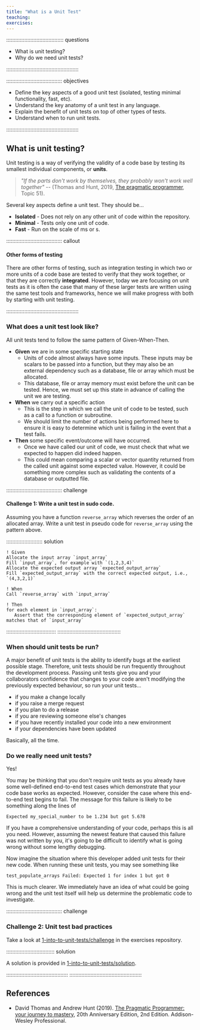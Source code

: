 ```yaml
---
title: "What is a Unit Test"
teaching: 
exercises: 
---
```


:::::::::::::::::::::::::::::::::::::: questions 

- What is unit testing?
- Why do we need unit tests?

::::::::::::::::::::::::::::::::::::::::::::::::

::::::::::::::::::::::::::::::::::::: objectives

- Define the key aspects of a good unit test (isolated, testing minimal functionality, fast, etc).
- Understand the key anatomy of a unit test in any language.
- Explain the benefit of unit tests on top of other types of tests.
- Understand when to run unit tests.

::::::::::::::::::::::::::::::::::::::::::::::::

## What is unit testing?

Unit testing is a way of verifying the validity of a code base by testing its smallest individual components, or **units**.

>*"If the parts don't work by themselves, they probably won't work well together"*
> --  (Thomas and Hunt, 2019, [The pragmatic programmer](https://search.worldcat.org/search?q=bn:9780135957059), Topic 51).

Several key aspects define a unit test. They should be...

- **Isolated** - Does not rely on any other unit of code within the repository.
- **Minimal** - Tests only one unit of code.
- **Fast** - Run on the scale of ms or s. 

::::::::::::::::::::::::::::::::::::: callout

#### Other forms of testing

There are other forms of testing, such as integration testing in which two or more units of a code base are tested to verify that they work together, or that they are correctly **integrated**.
However, today we are focusing on unit tests as it is often the case that many of these larger tests are written using the same test tools and frameworks, hence we will make progress with both by starting with unit testing.

::::::::::::::::::::::::::::::::::::::::::::::::

### What does a unit test look like?

All unit tests tend to follow the same pattern of Given-When-Then.

- **Given** we are in some specific starting state
    - Units of code almost always have some inputs. These inputs may be scalars to be passed into a function, but they may also be an external dependency such as a database, file or array which must be allocated.
    - This database, file or array memory must exist before the unit can be tested. Hence, we must set up this state in advance of calling the unit we are testing.
- **When** we carry out a specific action
    - This is the step in which we call the unit of code to be tested, such as a call to a function or subroutine.
    - We should limit the number of actions being performed here to ensure it is easy to determine which unit is failing in the event that a test fails.
- **Then** some specific event/outcome will have occurred.
    - Once we have called our unit of code, we must check that what we expected to happen did indeed happen.
    - This could mean comparing a scalar or vector quantity returned from the called unit against some expected value. However, it could be something more complex such as validating the contents of a database or outputted file.

::::::::::::::::::::::::::::::::::::: challenge 

#### Challenge 1: Write a unit test in sudo code.

Assuming you have a function `reverse_array` which reverses the order of an allocated array. Write a unit test in pseudo code for `reverse_array` using the pattern above.

:::::::::::::::::::::::: solution 
 
 ```
! Given
Allocate the input array `input_array`
Fill `input_array`, for example with `(1,2,3,4)`
Allocate the expected output array `expected_output_array`
Fill `expected_output_array` with the correct expected output, i.e., `(4,3,2,1)`

! When
Call `reverse_array` with `input_array`

! Then
for each element in `input_array`:
    Assert that the corresponding element of `expected_output_array` matches that of `input_array`
```

:::::::::::::::::::::::::::::::::
::::::::::::::::::::::::::::::::::::::::::

### When should unit tests be run?

A major benefit of unit tests is the ability to identify bugs at the earliest possible stage. Therefore, unit tests should be run frequently throughout the development process. Passing unit tests give you and your collaborators confidence that changes to your code aren't modifying the previously expected behaviour, so run your unit tests...

- if you make a change locally
- if you raise a merge request
- if you plan to do a release
- if you are reviewing someone else's changes
- if you have recently installed your code into a new environment
- if your dependencies have been updated

Basically, all the time.

### Do we really need unit tests?

Yes! 

You may be thinking that you don't require unit tests as you already have some well-defined end-to-end test cases which demonstrate that your code base works as expected. However, consider the case where this end-to-end test begins to fail. The message for this failure is likely to be something along the lines of

```
Expected my_special_number to be 1.234 but got 5.678
```

If you have a comprehensive understanding of your code, perhaps this is all you need. However, assuming the newest feature that caused this failure was not written by you, it's going to be difficult to identify what is going wrong without some lengthy debugging. 

Now imagine the situation where this developer added unit tests for their new code. When running these unit tests, you may see something like

```
test_populate_arrays Failed: Expected 1 for index 1 but got 0
```

This is much clearer. We immediately have an idea of what could be going wrong and the unit test itself will help us determine the problematic code to investigate.

::::::::::::::::::::::::::::::::::::: challenge 

### Challenge 2: Unit test bad practices

Take a look at [1-into-to-unit-tests/challenge](https://github.com/UCL-ARC/fortran-unit-testing-exercises/tree/main/episodes/1-into-to-unit-tests/challenge) in the exercises repository.

:::::::::::::::::::::::::::::::: solution

A solution is provided in [1-into-to-unit-tests/solution](https://github.com/UCL-ARC/fortran-unit-testing-exercises/tree/main/episodes/1-into-to-unit-tests/solution).

:::::::::::::::::::::::::::::::::::::::::
::::::::::::::::::::::::::::::::::::::::::::::::

## References 

- David Thomas and Andrew Hunt (2019). [The Pragmatic Programmer: your journey to mastery](https://search.worldcat.org/search?q=bn:9780135957059), 20th Anniversary Edition, 2nd Edition. Addison-Wesley Professional.
